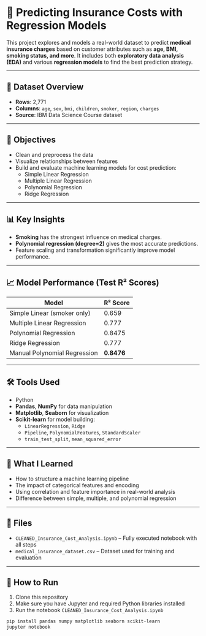 # 🧠 Predicting Insurance Costs with Regression Models

This project explores and models a real-world dataset to predict **medical insurance charges** based on customer attributes such as **age, BMI, smoking status, and more**. It includes both **exploratory data analysis (EDA)** and various **regression models** to find the best prediction strategy.

---

## 📂 Dataset Overview
- **Rows**: 2,771
- **Columns**: `age`, `sex`, `bmi`, `children`, `smoker`, `region`, `charges`
- **Source**: IBM Data Science Course dataset

---

## 🎯 Objectives
- Clean and preprocess the data
- Visualize relationships between features
- Build and evaluate machine learning models for cost prediction:
  - Simple Linear Regression
  - Multiple Linear Regression
  - Polynomial Regression
  - Ridge Regression

---

## 📊 Key Insights
- **Smoking** has the strongest influence on medical charges.
- **Polynomial regression (degree=2)** gives the most accurate predictions.
- Feature scaling and transformation significantly improve model performance.

---

## 📈 Model Performance (Test R² Scores)

| Model                          | R² Score |
|-------------------------------|----------|
| Simple Linear (smoker only)   | 0.659    |
| Multiple Linear Regression    | 0.777    |
| Polynomial Regression         | 0.8475   |
| Ridge Regression              | 0.777    |
| Manual Polynomial Regression  | **0.8476** |

---

## 🛠️ Tools Used
- Python
- **Pandas**, **NumPy** for data manipulation
- **Matplotlib**, **Seaborn** for visualization
- **Scikit-learn** for model building:
  - `LinearRegression`, `Ridge`
  - `Pipeline`, `PolynomialFeatures`, `StandardScaler`
  - `train_test_split`, `mean_squared_error`

---

## 🧪 What I Learned
- How to structure a machine learning pipeline
- The impact of categorical features and encoding
- Using correlation and feature importance in real-world analysis
- Difference between simple, multiple, and polynomial regression

---

## 📁 Files
- `CLEANED_Insurance_Cost_Analysis.ipynb` – Fully executed notebook with all steps
- `medical_insurance_dataset.csv` – Dataset used for training and evaluation

---

## 🚀 How to Run
1. Clone this repository
2. Make sure you have Jupyter and required Python libraries installed
3. Run the notebook `CLEANED_Insurance_Cost_Analysis.ipynb`

```bash
pip install pandas numpy matplotlib seaborn scikit-learn
jupyter notebook
